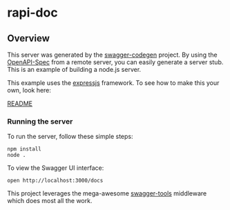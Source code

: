 # rapi-doc

## Overview
This server was generated by the [swagger-codegen](https://github.com/swagger-api/swagger-codegen) project.  By using the [OpenAPI-Spec](https://github.com/OAI/OpenAPI-Specification) from a remote server, you can easily generate a server stub.  This is an example of building a node.js server.

This example uses the [expressjs](http://expressjs.com/) framework.  To see how to make this your own, look here:

[README](https://github.com/swagger-api/swagger-codegen/blob/master/README.md)

### Running the server
To run the server, follow these simple steps:

```
npm install
node .
```

To view the Swagger UI interface:

```
open http://localhost:3000/docs
```

This project leverages the mega-awesome [swagger-tools](https://github.com/apigee-127/swagger-tools) middleware which does most all the work.
